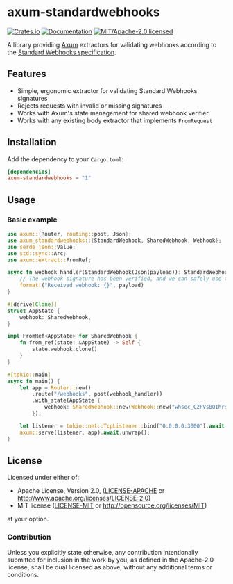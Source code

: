 # axum-standardwebhooks

[![Crates.io](https://img.shields.io/crates/v/axum-standardwebhooks.svg)](https://crates.io/crates/axum-standardwebhooks)
[![Documentation](https://docs.rs/axum-standardwebhooks/badge.svg)](https://docs.rs/axum-standardwebhooks)
[![MIT/Apache-2.0 licensed](https://img.shields.io/crates/l/axum-standardwebhooks.svg)](./LICENSE)

A library providing [Axum](https://github.com/tokio-rs/axum) extractors for validating webhooks according to the [Standard Webhooks specification](https://www.standardwebhooks.com/).

## Features

- Simple, ergonomic extractor for validating Standard Webhooks signatures
- Rejects requests with invalid or missing signatures
- Works with Axum's state management for shared webhook verifier
- Works with any existing body extractor that implements `FromRequest`

## Installation

Add the dependency to your `Cargo.toml`:

```toml
[dependencies]
axum-standardwebhooks = "1"
```

## Usage

### Basic example

```rust
use axum::{Router, routing::post, Json};
use axum_standardwebhooks::{StandardWebhook, SharedWebhook, Webhook};
use serde_json::Value;
use std::sync::Arc;
use axum::extract::FromRef;

async fn webhook_handler(StandardWebhook(Json(payload)): StandardWebhook<Json<Value>>) -> String {
    // The webhook signature has been verified, and we can safely use the payload
    format!("Received webhook: {}", payload)
}

#[derive(Clone)]
struct AppState {
    webhook: SharedWebhook,
}

impl FromRef<AppState> for SharedWebhook {
    fn from_ref(state: &AppState) -> Self {
        state.webhook.clone()
    }
}

#[tokio::main]
async fn main() {
    let app = Router::new()
        .route("/webhooks", post(webhook_handler))
        .with_state(AppState {
            webhook: SharedWebhook::new(Webhook::new("whsec_C2FVsBQIhrscChlQIMV+b5sSYspob7oD").unwrap()),
        });

    let listener = tokio::net::TcpListener::bind("0.0.0.0:3000").await.unwrap();
    axum::serve(listener, app).await.unwrap();
}
```

## License

Licensed under either of:

* Apache License, Version 2.0, ([LICENSE-APACHE](LICENSE-APACHE) or http://www.apache.org/licenses/LICENSE-2.0)
* MIT license ([LICENSE-MIT](LICENSE-MIT) or http://opensource.org/licenses/MIT)

at your option.

### Contribution

Unless you explicitly state otherwise, any contribution intentionally submitted
for inclusion in the work by you, as defined in the Apache-2.0 license, shall be
dual licensed as above, without any additional terms or conditions.
